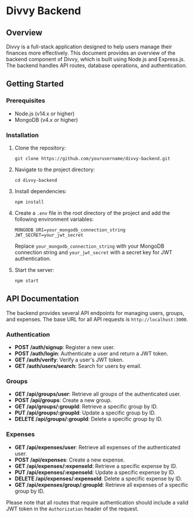 # Divvy Backend

## Overview

Divvy is a full-stack application designed to help users manage their finances more effectively. This document provides an overview of the backend component of Divvy, which is built using Node.js and Express.js. The backend handles API routes, database operations, and authentication.

## Getting Started

### Prerequisites

- Node.js (v14.x or higher)
- MongoDB (v4.x or higher)

### Installation

1. Clone the repository:
   ```
   git clone https://github.com/yourusername/divvy-backend.git
   ```
2. Navigate to the project directory:
   ```
   cd divvy-backend
   ```
3. Install dependencies:
   ```
   npm install
   ```
4. Create a `.env` file in the root directory of the project and add the following environment variables:
   ```
   MONGODB_URI=your_mongodb_connection_string
   JWT_SECRET=your_jwt_secret
   ```
   Replace `your_mongodb_connection_string` with your MongoDB connection string and `your_jwt_secret` with a secret key for JWT authentication.

5. Start the server:
   ```
   npm start
   ```


## API Documentation

The backend provides several API endpoints for managing users, groups, and expenses. The base URL for all API requests is `http://localhost:3000`.

### Authentication

- **POST /auth/signup**: Register a new user.
- **POST /auth/login**: Authenticate a user and return a JWT token.
- **GET /auth/verify**: Verify a user's JWT token.
- **GET /auth/users/search**: Search for users by email.

### Groups

- **GET /api/groups/user**: Retrieve all groups of the authenticated user.
- **POST /api/groups**: Create a new group.
- **GET /api/groups/:groupId**: Retrieve a specific group by ID.
- **PUT /api/groups/:groupId**: Update a specific group by ID.
- **DELETE /api/groups/:groupId**: Delete a specific group by ID.

### Expenses

- **GET /api/expenses/user**: Retrieve all expenses of the authenticated user.
- **POST /api/expenses**: Create a new expense.
- **GET /api/expenses/:expenseId**: Retrieve a specific expense by ID.
- **PUT /api/expenses/:expenseId**: Update a specific expense by ID.
- **DELETE /api/expenses/:expenseId**: Delete a specific expense by ID.
- **GET /api/expenses/group/:groupId**: Retrieve all expenses of a specific group by ID.

Please note that all routes that require authentication should include a valid JWT token in the `Authorization` header of the request.